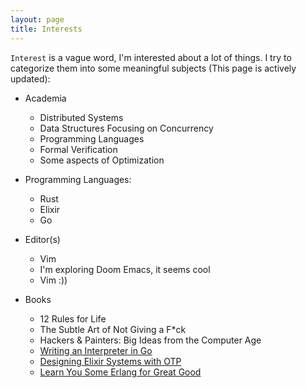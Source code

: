 ```yaml
---
layout: page
title: Interests
---
```


`Interest` is a vague word, I'm interested about a lot of things. I try to categorize them into some
meaningful subjects (This page is actively updated):

- Academia
	- Distributed Systems
	- Data Structures Focusing on Concurrency
	- Programming Languages
	- Formal Verification
	- Some aspects of Optimization
	

-  Programming Languages:
	- Rust
	- Elixir
	- Go


- Editor(s)
	- Vim
	- I'm exploring Doom Emacs, it seems cool
	- Vim :))

- Books
	- 12 Rules for Life
	- The Subtle Art of Not Giving a F\*ck
	- Hackers & Painters: Big Ideas from the Computer Age
	- [Writing an Interpreter in Go](https://interpreterbook.com)
	- [Designing Elixir Systems with OTP](https://pragprog.com/titles/jgotp/designing-elixir-systems-with-otp/)
	- [Learn You Some Erlang for Great Good](https://learnyousomeerlang.com)
